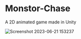 # Monstor-Chase
A 2D animated game made in Unity

![Screenshot 2023-06-21 153237](https://github.com/Ashin-Santhosh/Monstor-Chase/assets/101514640/f1e93568-b745-4c96-8f65-064eb6b98411)
